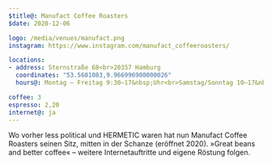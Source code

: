 ```yaml
---
$title@: Manufact Coffee Roasters
$date: 2020-12-06

logo: /media/venues/manufact.png
instagram: https://www.instagram.com/manufact_coffeeroasters/

locations:
- address: Sternstraße 68<br>20357 Hamburg
  coordinates: "53.5601083,9.966996900000026"
  hours@: Montag – Freitag 9:30–17&nbsp;Uhr<br>Samstag/Sonntag 10–17&nbsp;Uhr

coffee: 3
espresso: 2,20
internet@: ja
---
```


Wo vorher less political und HERMETIC waren hat nun Manufact Coffee Roasters seinen Sitz, mitten in der Schanze (eröffnet 2020). »Great beans and better coffee« – weitere Internetauftritte und eigene Röstung folgen.